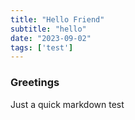 ```yaml
---
title: "Hello Friend"
subtitle: "hello"
date: "2023-09-02"
tags: ['test']
---
```

### Greetings 
Just a quick markdown test